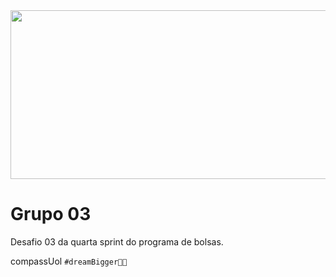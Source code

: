 <img height="270" width="1700" src="https://user-images.githubusercontent.com/82064724/150544106-f3320ad6-be9f-4c22-b768-963bf30c38dd.png">


# Grupo 03
Desafio 03 da quarta sprint do programa de bolsas.

compassUol `#dreamBigger🚀🧡`
